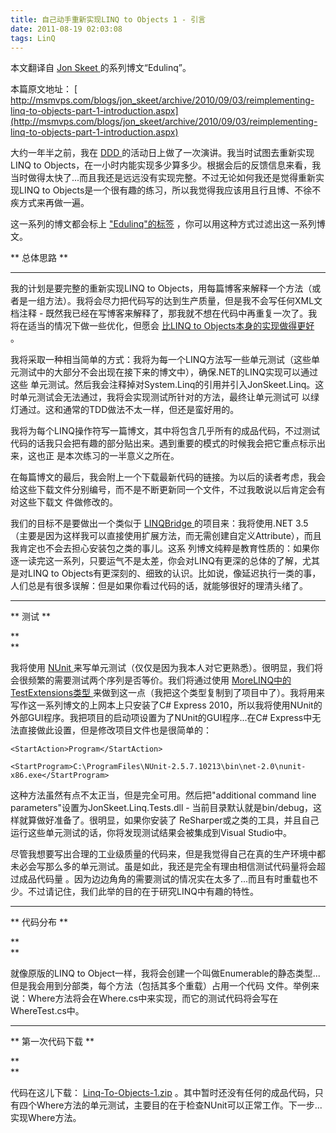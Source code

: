 ```yaml
---
title: 自己动手重新实现LINQ to Objects 1 - 引言
date: 2011-08-19 02:03:08
tags: LinQ
---
```

本文翻译自 [ Jon Skeet ](http://stackoverflow.com/users/22656/jon-skeet)
的系列博文“Edulinq”。

本篇原文地址： [ http://msmvps.com/blogs/jon_skeet/archive/2010/09/03/reimplementing-linq-to-objects-part-1-introduction.aspx](http://msmvps.com/blogs/jon_skeet/archive/2010/09/03/reimplementing-linq-to-objects-part-1-introduction.aspx)

大约一年半之前，我在 [ DDD ](http://developerdeveloperdeveloper.com/)
的活动日上做了一次演讲。我当时试图去重新实现LINQ to
Objects，在一小时内能实现多少算多少。根据会后的反馈信息来看，我当时做得太快了...而且我还是远远没有实现完整。不过无论如何我还是觉得重新实现LINQ
to Objects是一个很有趣的练习，所以我觉得我应该用且行且博、不徐不疾方式来再做一遍。

这一系列的博文都会标上 [ "Edulinq"的标签](http://msmvps.com/blogs/jon_skeet/archive/tags/Edulinq/default.aspx)
，你可以用这种方式过滤出这一系列博文。

** 总体思路 **

** **

我的计划是要完整的重新实现LINQ to
Objects，用每篇博客来解释一个方法（或者是一组方法）。我将会尽力把代码写的达到生产质量，但是我不会写任何XML文档注释 -
既然我已经在写博客来解释了，那我就不想在代码中再重复一次了。我将在适当的情况下做一些优化，但愿会 [ 比LINQ to Objects本身的实现做得更好](http://msmvps.com/blogs/jon_skeet/archive/2010/02/10/optimisations-in-linq-to-objects.aspx) 。

我将采取一种相当简单的方式：我将为每一个LINQ方法写一些单元测试（这些单元测试中的大部分不会出现在接下来的博文中），确保.NET的LINQ实现可以通过这些
单元测试。然后我会注释掉对System.Linq的引用并引入JonSkeet.Linq。这时单元测试会无法通过，我将会实现测试所针对的方法，最终让单元测试可
以绿灯通过。这和通常的TDD做法不太一样，但还是蛮好用的。

我将为每个LINQ操作符写一篇博文，其中将包含几乎所有的成品代码，不过测试代码的话我只会把有趣的部分贴出来。遇到重要的模式的时候我会把它重点标示出来，这也正
是本次练习的一半意义之所在。

在每篇博文的最后，我会附上一个下载最新代码的链接。为以后的读者考虑，我会给这些下载文件分别编号，而不是不断更新同一个文件，不过我敢说以后肯定会有对这些下载文
件做修改的。

我们的目标不是要做出一个类似于 [ LINQBridge ](http://linqbridge.googlecode.com/)
的项目来：我将使用.NET 3.5（主要是因为这样我可以直接使用扩展方法，而无需创建自定义Attribute），而且我肯定也不会去担心安装包之类的事儿。这系
列博文纯粹是教育性质的：如果你逐一读完这一系列，只要运气不是太差，你会对LINQ有更深的总体的了解，尤其是对LINQ to
Objects有更深刻的、细致的认识。比如说，像延迟执行一类的事，人们总是有很多误解：但是如果你看过代码的话，就能够很好的理清头绪了。

** **

** 测试 **

**   
**

我将使用 [ NUnit ](http://nunit.org/)
来写单元测试（仅仅是因为我本人对它更熟悉）。很明显，我们将会很频繁的需要测试两个序列是否等价。我们将通过使用 [MoreLINQ中的TestExtensions类型 ](http://code.google.com/p/morelinq/source/browse/trunk/MoreLinq.Test/TestExtensions.cs)
来做到这一点（我把这个类型复制到了项目中了）。我将用来写作这一系列博文的上网本上只安装了C# Express
2010，所以我将使用NUnit的外部GUI程序。我把项目的启动项设置为了NUnit的GUI程序...在C#
Express中无法直接做此设置，但是修改项目文件也是很简单的：
```
<StartAction>Program</StartAction>

<StartProgram>C:\ProgramFiles\NUnit-2.5.7.10213\bin\net-2.0\nunit-x86.exe</StartProgram>
```
这种方法虽然有点不太正当，但是完全可用。然后把"additional command line
parameters"设置为JonSkeet.Linq.Tests.dll - 当前目录默认就是bin/debug，这样就算做好准备了。很明显，如果你安装了
ReSharper或之类的工具，并且自己运行这些单元测试的话，你将发现测试结果会被集成到Visual Studio中。

尽管我想要写出合理的工业级质量的代码来，但是我觉得自己在真的生产环境中都未必会写那么多的单元测试。虽是如此，我还是完全有理由相信测试代码量将会超过成品代码量
。因为边边角角的需要测试的情况实在太多了...而且有时重载也不少。不过请记住，我们此举的目的在于研究LINQ中有趣的特性。

** **

** 代码分布 **

**   
**

就像原版的LINQ to Object一样，我将会创建一个叫做Enumerable的静态类型...但是我会用到分部类，每个方法（包括其多个重载）占用一个代码
文件。举例来说：Where方法将会在Where.cs中来实现，而它的测试代码将会写在WhereTest.cs中。

** **

** 第一次代码下载 **

**   
**

代码在这儿下载： [ Linq-To-Objects-1.zip](http://pobox.com/~skeet/blogfiles/csharp/l2o/Linq-To-Objects-1.zip)
。其中暂时还没有任何的成品代码，只有四个Where方法的单元测试，主要目的在于检查NUnit可以正常工作。下一步...实现Where方法。





